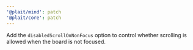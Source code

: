 ```yaml
---
'@plait/mind': patch
'@plait/core': patch
---
```


Add the `disabledScrollOnNonFocus` option to control whether scrolling is allowed when the board is not focused.
